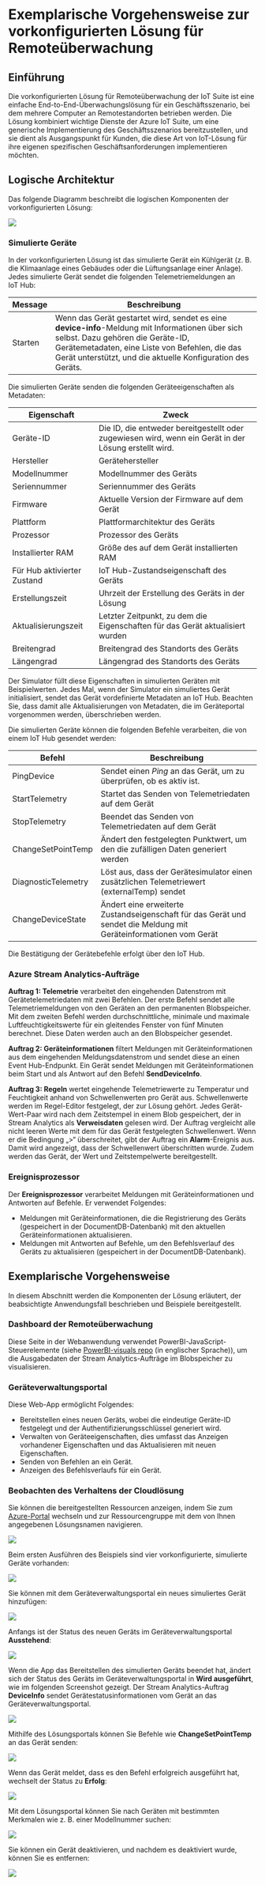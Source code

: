 <properties
 pageTitle="Exemplarische Vorgehensweise zur vorkonfigurierten Lösung für Remoteüberwachung | Microsoft Azure"
 description="Eine Beschreibung der vorkonfigurierten Lösung für Remoteüberwachung von Azure IoT und deren Architektur."
 services=""
 suite="iot-suite"
 documentationCenter=""
 authors="stevehob"
 manager="timlt"
 editor=""/>

<tags
 ms.service="iot-suite"
 ms.devlang="na"
 ms.topic="article"
 ms.tgt_pltfrm="na"
 ms.workload="na"
 ms.date="10/21/2015"
 ms.author="stevehob"/>

# Exemplarische Vorgehensweise zur vorkonfigurierten Lösung für Remoteüberwachung

## Einführung

Die vorkonfigurierten Lösung für Remoteüberwachung der IoT Suite ist eine einfache End-to-End-Überwachungslösung für ein Geschäftsszenario, bei dem mehrere Computer an Remotestandorten betrieben werden. Die Lösung kombiniert wichtige Dienste der Azure IoT Suite, um eine generische Implementierung des Geschäftsszenarios bereitzustellen, und sie dient als Ausgangspunkt für Kunden, die diese Art von IoT-Lösung für ihre eigenen spezifischen Geschäftsanforderungen implementieren möchten.

## Logische Architektur

Das folgende Diagramm beschreibt die logischen Komponenten der vorkonfigurierten Lösung:

![](media/iot-suite-remote-monitoring-sample-walkthrough/remote-monitoring-architecture.png)


### Simulierte Geräte

In der vorkonfigurierten Lösung ist das simulierte Gerät ein Kühlgerät (z. B. die Klimaanlage eines Gebäudes oder die Lüftungsanlage einer Anlage). Jedes simulierte Gerät sendet die folgenden Telemetriemeldungen an IoT Hub:


| Message | Beschreibung |
|----------|-------------|
| Starten | Wenn das Gerät gestartet wird, sendet es eine **device-info**-Meldung mit Informationen über sich selbst. Dazu gehören die Geräte-ID, Gerätemetadaten, eine Liste von Befehlen, die das Gerät unterstützt, und die aktuelle Konfiguration des Geräts. |


Die simulierten Geräte senden die folgenden Geräteeigenschaften als Metadaten:

| Eigenschaft | Zweck |
|------------------------|--------- |
| Geräte-ID | Die ID, die entweder bereitgestellt oder zugewiesen wird, wenn ein Gerät in der Lösung erstellt wird. |
| Hersteller | Gerätehersteller |
| Modellnummer | Modellnummer des Geräts |
| Seriennummer | Seriennummer des Geräts |
| Firmware | Aktuelle Version der Firmware auf dem Gerät |
| Plattform | Plattformarchitektur des Geräts |
| Prozessor | Prozessor des Geräts |
| Installierter RAM | Größe des auf dem Gerät installierten RAM |
| Für Hub aktivierter Zustand | IoT Hub-Zustandseigenschaft des Geräts |
| Erstellungszeit | Uhrzeit der Erstellung des Geräts in der Lösung |
| Aktualisierungszeit | Letzter Zeitpunkt, zu dem die Eigenschaften für das Gerät aktualisiert wurden |
| Breitengrad | Breitengrad des Standorts des Geräts |
| Längengrad | Längengrad des Standorts des Geräts |

Der Simulator füllt diese Eigenschaften in simulierten Geräten mit Beispielwerten. Jedes Mal, wenn der Simulator ein simuliertes Gerät initialisiert, sendet das Gerät vordefinierte Metadaten an IoT Hub. Beachten Sie, dass damit alle Aktualisierungen von Metadaten, die im Geräteportal vorgenommen werden, überschrieben werden.


Die simulierten Geräte können die folgenden Befehle verarbeiten, die von einem IoT Hub gesendet werden:

| Befehl | Beschreibung |
|------------------------|-----------------------------------------------------|
| PingDevice | Sendet einen _Ping_ an das Gerät, um zu überprüfen, ob es aktiv ist. |
| StartTelemetry | Startet das Senden von Telemetriedaten auf dem Gerät |
| StopTelemetry | Beendet das Senden von Telemetriedaten auf dem Gerät |
| ChangeSetPointTemp | Ändert den festgelegten Punktwert, um den die zufälligen Daten generiert werden |
| DiagnosticTelemetry | Löst aus, dass der Gerätesimulator einen zusätzlichen Telemetriewert (externalTemp) sendet |
| ChangeDeviceState | Ändert eine erweiterte Zustandseigenschaft für das Gerät und sendet die Meldung mit Geräteinformationen vom Gerät |


Die Bestätigung der Gerätebefehle erfolgt über den IoT Hub.


### Azure Stream Analytics-Aufträge

**Auftrag 1: Telemetrie** verarbeitet den eingehenden Datenstrom mit Gerätetelemetriedaten mit zwei Befehlen. Der erste Befehl sendet alle Telemetriemeldungen von den Geräten an den permanenten Blobspeicher. Mit dem zweiten Befehl werden durchschnittliche, minimale und maximale Luftfeuchtigkeitswerte für ein gleitendes Fenster von fünf Minuten berechnet. Diese Daten werden auch an den Blobspeicher gesendet.

**Auftrag 2: Geräteinformationen** filtert Meldungen mit Geräteinformationen aus dem eingehenden Meldungsdatenstrom und sendet diese an einen Event Hub-Endpunkt. Ein Gerät sendet Meldungen mit Geräteinformationen beim Start und als Antwort auf den Befehl **SendDeviceInfo**.

**Auftrag 3: Regeln** wertet eingehende Telemetriewerte zu Temperatur und Feuchtigkeit anhand von Schwellenwerten pro Gerät aus. Schwellenwerte werden im Regel-Editor festgelegt, der zur Lösung gehört. Jedes Gerät-Wert-Paar wird nach dem Zeitstempel in einem Blob gespeichert, der in Stream Analytics als **Verweisdaten** gelesen wird. Der Auftrag vergleicht alle nicht leeren Werte mit dem für das Gerät festgelegten Schwellenwert. Wenn er die Bedingung „>“ überschreitet, gibt der Auftrag ein **Alarm**-Ereignis aus. Damit wird angezeigt, dass der Schwellenwert überschritten wurde. Zudem werden das Gerät, der Wert und Zeitstempelwerte bereitgestellt.

### Ereignisprozessor

Der **Ereignisprozessor** verarbeitet Meldungen mit Geräteinformationen und Antworten auf Befehle. Er verwendet Folgendes:

- Meldungen mit Geräteinformationen, die die Registrierung des Geräts (gespeichert in der DocumentDB-Datenbank) mit den aktuellen Geräteinformationen aktualisieren.
- Meldungen mit Antworten auf Befehle, um den Befehlsverlauf des Geräts zu aktualisieren (gespeichert in der DocumentDB-Datenbank).

## Exemplarische Vorgehensweise

In diesem Abschnitt werden die Komponenten der Lösung erläutert, der beabsichtigte Anwendungsfall beschrieben und Beispiele bereitgestellt.

### Dashboard der Remoteüberwachung
Diese Seite in der Webanwendung verwendet PowerBI-JavaScript-Steuerelemente (siehe [PowerBI-visuals repo](https://www.github.com/Microsoft/PowerBI-visuals) (in englischer Sprache)), um die Ausgabedaten der Stream Analytics-Aufträge im Blobspeicher zu visualisieren.


### Geräteverwaltungsportal

Diese Web-App ermöglicht Folgendes:

- Bereitstellen eines neuen Geräts, wobei die eindeutige Geräte-ID festgelegt und der Authentifizierungsschlüssel generiert wird.
- Verwalten von Geräteeigenschaften, dies umfasst das Anzeigen vorhandener Eigenschaften und das Aktualisieren mit neuen Eigenschaften.
- Senden von Befehlen an ein Gerät.
- Anzeigen des Befehlsverlaufs für ein Gerät.

### Beobachten des Verhaltens der Cloudlösung
Sie können die bereitgestellten Ressourcen anzeigen, indem Sie zum [Azure-Portal](https://portal.azure.com) wechseln und zur Ressourcengruppe mit dem von Ihnen angegebenen Lösungsnamen navigieren.

![](media/iot-suite-remote-monitoring-sample-walkthrough/azureportal_01.png)

Beim ersten Ausführen des Beispiels sind vier vorkonfigurierte, simulierte Geräte vorhanden:

![](media/iot-suite-remote-monitoring-sample-walkthrough/solutionportal_01.png)

Sie können mit dem Geräteverwaltungsportal ein neues simuliertes Gerät hinzufügen:

![](media/iot-suite-remote-monitoring-sample-walkthrough/solutionportal_02.png)

Anfangs ist der Status des neuen Geräts im Geräteverwaltungsportal **Ausstehend**:

![](media/iot-suite-remote-monitoring-sample-walkthrough/solutionportal_03.png)

Wenn die App das Bereitstellen des simulierten Geräts beendet hat, ändert sich der Status des Geräts im Geräteverwaltungsportal in **Wird ausgeführt**, wie im folgenden Screenshot gezeigt. Der Stream Analytics-Auftrag **DeviceInfo** sendet Gerätestatusinformationen vom Gerät an das Geräteverwaltungsportal.

![](media/iot-suite-remote-monitoring-sample-walkthrough/solutionportal_04.png)

Mithilfe des Lösungsportals können Sie Befehle wie **ChangeSetPointTemp** an das Gerät senden:

![](media/iot-suite-remote-monitoring-sample-walkthrough/solutionportal_05.png)

Wenn das Gerät meldet, dass es den Befehl erfolgreich ausgeführt hat, wechselt der Status zu **Erfolg**:

![](media/iot-suite-remote-monitoring-sample-walkthrough/solutionportal_06.png)

Mit dem Lösungsportal können Sie nach Geräten mit bestimmten Merkmalen wie z. B. einer Modellnummer suchen:

![](media/iot-suite-remote-monitoring-sample-walkthrough/solutionportal_07.png)

Sie können ein Gerät deaktivieren, und nachdem es deaktiviert wurde, können Sie es entfernen:

![](media/iot-suite-remote-monitoring-sample-walkthrough/solutionportal_08.png)

<!---HONumber=AcomDC_0128_2016-->
